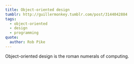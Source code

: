 ```yaml
---
title: Object-oriented design
tumblr: http://guillermonkey.tumblr.com/post/3144042884
tags:
  - object-oriented
  - design
  - programming
quote:
  author: Rob Pike
---
```


Object-oriented design is the roman numerals of computing.
